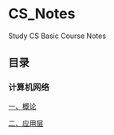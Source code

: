 # CS_Notes
Study CS Basic Course Notes

## 目录

### 计算机网络

[一、概论](<https://github.com/itliusir/CS_Notes/blob/master/%E8%AE%A1%E7%AE%97%E6%9C%BA%E7%BD%91%E7%BB%9C/%E8%AE%A1%E7%AE%97%E6%9C%BA%E7%BD%91%E7%BB%9C(%E4%B8%80).md>)

[二、应用层](<https://github.com/itliusir/CS_Notes/blob/master/%E8%AE%A1%E7%AE%97%E6%9C%BA%E7%BD%91%E7%BB%9C/%E8%AE%A1%E7%AE%97%E6%9C%BA%E7%BD%91%E7%BB%9C(%E4%BA%8C).md>)

